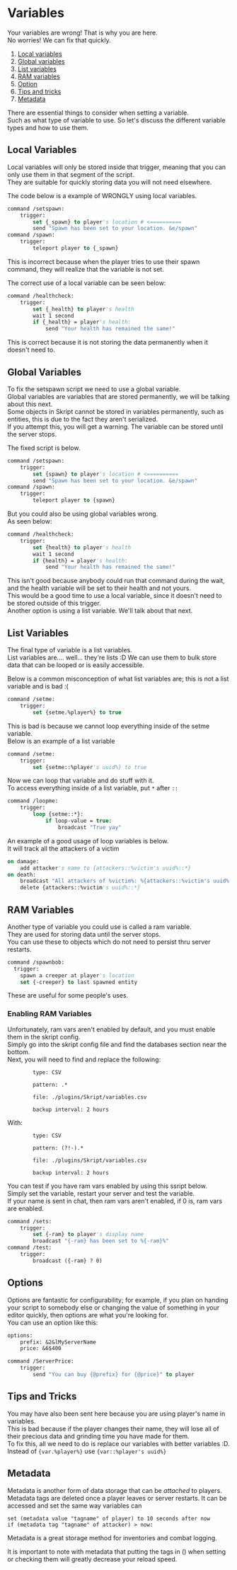 # Variables
Your variables are wrong! That is why you are here.    
No worries! We can fix that quickly.
1) [Local variables](#local-variables)
2) [Global variables](#global-variables)
3) [List variables](#list-variables)
4) [RAM variables](#ram-variables)
5) [Option](#options)
6) [Tips and tricks](#tips-and-tricks)
7) [Metadata](#Metadata)

There are essential things to consider when setting a variable.    
Such as what type of variable to use. So let's discuss the different variable types and how to use them.

## Local Variables
Local variables will only be stored inside that trigger, meaning that you can only use them in that segment of the script.   
They are suitable for quickly storing data you will not need elsewhere.

The code below is a example of WRONGLY using local variables.
```vb
command /setspawn:
    trigger:
        set {_spawn} to player's location # <==========
        send "Spawn has been set to your location. &e/spawn"
command /spawn:
    trigger:
        teleport player to {_spawn}
```
This is incorrect because when the player tries to use their spawn command, they will realize that the variable is not set.   

The correct use of a local variable can be seen below:
```vb
command /healthcheck:
    trigger:
        set {_health} to player's health
        wait 1 second
        if {_health} = player's health:
            send "Your health has remained the same!"
```
This is correct because it is not storing the data permanently when it doesn't need to.

## Global Variables
To fix the setspawn script we need to use a global variable.   
Global variables are variables that are stored permanently, we will be talking about this next.   
Some objects in Skript cannot be stored in variables permanently, such as entities, this is due to the fact they aren't serialized.   
If you attempt this, you will get a warning. The variable can be stored until the server stops.

The fixed script is below.
```vb
command /setspawn:
    trigger:
        set {spawn} to player's location # <==========
        send "Spawn has been set to your location. &e/spawn"
command /spawn:
    trigger:
        teleport player to {spawn}
```

But you could also be using global variables wrong.   
As seen below:
```vb
command /healthcheck:
    trigger:
        set {health} to player's health
        wait 1 second
        if {health} = player's health:
            send "Your health has remained the same!"
```
This isn't good because anybody could run that command during the wait, and the health variable will be set to their health and not yours.    
This would be a good time to use a local variable, since it doesn't need to be stored outside of this trigger.   
Another option is using a list variable. We'll talk about that next.

## List Variables
The final type of variable is a list variables.   
List variables are.... well... they're lists :D
We can use them to bulk store data that can be looped or is easily accessible.

Below is a common misconception of what list variables are; this is not a list variable and is bad :(
```vb
command /setme:
    trigger:
        set {setme.%player%} to true
```
This is bad is because we cannot loop everything inside of the setme variable.   
Below is an example of a list variable
```vb
command /setme:
    trigger:
        set {setme::%player's uuid%} to true
```
Now we can loop that variable and do stuff with it.   
To access everything inside of a list variable, put `*` after `::`
```vb
command /loopme:
    trigger:
        loop {setme::*}:
            if loop-value = true:
                broadcast "True yay"
```
An example of a good usage of loop variables is below.   
It will track all the attackers of a victim
```vb
on damage:
    add attacker's name to {attackers::%victim's uuid%::*} 
on death:
    broadcast "All attackers of %victim%: %{attackers::%victim's uuid%::*}%"
    delete {attackers::%victim's uuid%::*}
```

## RAM Variables
Another type of variable you could use is called a ram variable.   
They are used for storing data until the server stops.   
You can use these to objects which do not need to persist thru server restarts.

``` vb
command /spawnbob:
  trigger:
    spawn a creeper at player's location
    set {-creeper} to last spawned entity
```
These are useful for some people's uses.

### Enabling RAM Variables
Unfortunately, ram vars aren't enabled by default, and you must enable them in the skript config.   
Simply go into the skript config file and find the databases section near the bottom.    
Next, you will need to find and replace the following:
```
		type: CSV
		
		pattern: .*
		
		file: ./plugins/Skript/variables.csv
		
		backup interval: 2 hours
```
With:
```
		type: CSV
		
		pattern: (?!-).*
		
		file: ./plugins/Skript/variables.csv
		
		backup interval: 2 hours
```
You can test if you have ram vars enabled by using this ssript below.   
Simply set the variable, restart your server and test the variable.   
If your name is sent in chat, then ram vars aren't enabled, if 0 is, ram vars are enabled.
```vb
command /sets:
    trigger:
        set {-ram} to player's display name
        broadcast "{-ram} has been set to %{-ram}%"
command /test:
    trigger:
        broadcast ({-ram} ? 0)
```

## Options
Options are fantastic for configurability; for example, if you plan on handing your script to somebody else or changing the value of something in your editor quickly, then options are what you're looking for.   
You can use an option like this:
```vb
options:
    prefix: &2&lMyServerName
    price: &6$400

command /ServerPrice:
    trigger:
        send "You can buy {@prefix} for {@price}" to player
```

## Tips and Tricks
You may have also been sent here because you are using player's name in variables.   
This is bad because if the player changes their name, they will lose all of their precious data and grinding time you have made for them.    
To fix this, all we need to do is replace our variables with better variables :D.   
Instead of `{var.%player%}` use `{var::%player's uuid%}`

## Metadata
Metadata is another form of data storage that can be *attached* to players.
Metadata tags are deleted once a player leaves or server restarts.
It can be accessed and set the same way variables can
```
set (metadata value "tagname" of player) to 10 seconds after now
if (metadata tag "tagname" of attacker) > now:
```
Metadata is a great storage method for inventories and combat logging.

It is important to note with metadata that putting the tags in () when setting or checking them will greatly decrease your reload speed.
